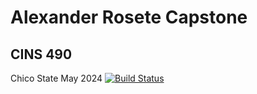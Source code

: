 
# Alexander Rosete Capstone
## CINS 490 

Chico State May 2024
[![Build Status](https://dev.azure.com/Rosete/RoseteSenior/_apis/build/status%2Farose510.seniorproject?branchName=main)](https://dev.azure.com/Rosete/RoseteSenior/_build/latest?definitionId=13&branchName=main)
